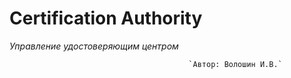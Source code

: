 # Certification Authority
_Управление удостоверяющим центром_

                                            `Автор: Волошин И.В.`

